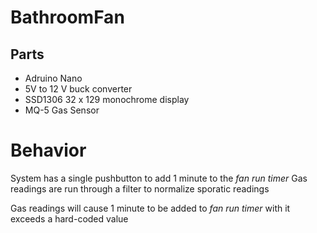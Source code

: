 # BathroomFan

## Parts
* Adruino Nano
* 5V to 12 V buck converter
* SSD1306 32 x 129 monochrome display
* MQ-5 Gas Sensor

# Behavior
System has a single pushbutton to add 1 minute to the *fan run timer*
Gas readings are run through a filter to normalize sporatic readings

Gas readings will cause 1 minute to be added to *fan run timer* with it exceeds a hard-coded value
